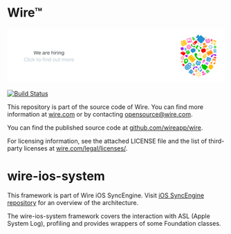# Wire™

[![Wire logo](https://github.com/wireapp/wire/blob/master/assets/header-small.png?raw=true)](https://wire.com/jobs/)

[![Build Status](https://travis-ci.org/wireapp/wire-ios-system.svg?branch=develop)](https://travis-ci.org/wireapp/wire-ios-system)

This repository is part of the source code of Wire. You can find more information at [wire.com](https://wire.com) or by contacting opensource@wire.com.

You can find the published source code at [github.com/wireapp/wire](https://github.com/wireapp/wire).

For licensing information, see the attached LICENSE file and the list of third-party licenses at [wire.com/legal/licenses/](https://wire.com/legal/licenses/).

# wire-ios-system

This framework is part of Wire iOS SyncEngine. Visit [iOS SyncEngine repository](http://github.com/wireapp/zmessaging-cocoa) for an overview of the architecture.

The wire-ios-system framework covers the interaction with ASL (Apple System Log), profiling and provides wrappers of some Foundation classes.
